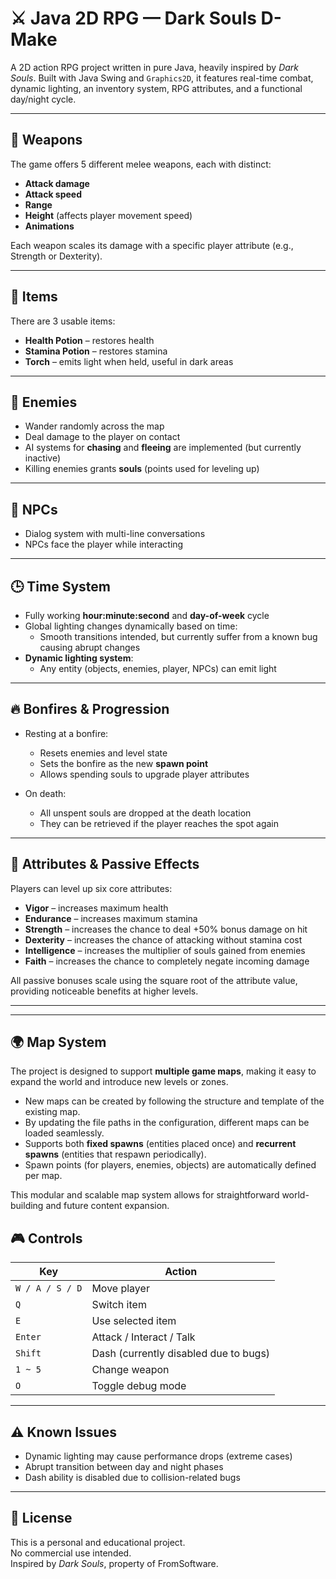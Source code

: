 # ⚔️ Java 2D RPG — Dark Souls D-Make

A 2D action RPG project written in pure Java, heavily inspired by *Dark Souls*. Built with Java Swing and `Graphics2D`, it features real-time combat, dynamic lighting, an inventory system, RPG attributes, and a functional day/night cycle.

---

## 🔫 Weapons

The game offers 5 different melee weapons, each with distinct:

- **Attack damage**
- **Attack speed**
- **Range**
- **Height** (affects player movement speed)
- **Animations**

Each weapon scales its damage with a specific player attribute (e.g., Strength or Dexterity).

---

## 🎒 Items

There are 3 usable items:

- **Health Potion** – restores health
- **Stamina Potion** – restores stamina
- **Torch** – emits light when held, useful in dark areas

---

## 👾 Enemies

- Wander randomly across the map
- Deal damage to the player on contact
- AI systems for **chasing** and **fleeing** are implemented (but currently inactive)
- Killing enemies grants **souls** (points used for leveling up)

---

## 🧑 NPCs

- Dialog system with multi-line conversations
- NPCs face the player while interacting

---

## 🕒 Time System

- Fully working **hour:minute:second** and **day-of-week** cycle
- Global lighting changes dynamically based on time:
    - Smooth transitions intended, but currently suffer from a known bug causing abrupt changes
- **Dynamic lighting system**:
    - Any entity (objects, enemies, player, NPCs) can emit light

---

## 🔥 Bonfires & Progression

- Resting at a bonfire:
    - Resets enemies and level state
    - Sets the bonfire as the new **spawn point**
    - Allows spending souls to upgrade player attributes

- On death:
    - All unspent souls are dropped at the death location
    - They can be retrieved if the player reaches the spot again

---

## 🧬 Attributes & Passive Effects

Players can level up six core attributes:

- **Vigor** – increases maximum health
- **Endurance** – increases maximum stamina
- **Strength** – increases the chance to deal +50% bonus damage on hit
- **Dexterity** – increases the chance of attacking without stamina cost
- **Intelligence** – increases the multiplier of souls gained from enemies
- **Faith** – increases the chance to completely negate incoming damage

All passive bonuses scale using the square root of the attribute value, providing noticeable benefits at higher levels.

---

---

## 🌍 Map System

The project is designed to support **multiple game maps**, making it easy to expand the world and introduce new levels or zones.

- New maps can be created by following the structure and template of the existing map.
- By updating the file paths in the configuration, different maps can be loaded seamlessly.
- Supports both **fixed spawns** (entities placed once) and **recurrent spawns** (entities that respawn periodically).
- Spawn points (for players, enemies, objects) are automatically defined per map.

This modular and scalable map system allows for straightforward world-building and future content expansion.

## 🎮 Controls

| Key            | Action                                 |
|----------------|----------------------------------------|
| `W / A / S / D`| Move player                            |
| `Q`            | Switch item                            |
| `E`            | Use selected item                      |
| `Enter`        | Attack / Interact / Talk               |
| `Shift`        | Dash (currently disabled due to bugs)  |
| `1 ~ 5`        | Change weapon                          |
| `O`            | Toggle debug mode                      |

---

## ⚠️ Known Issues

- Dynamic lighting may cause performance drops (extreme cases)
- Abrupt transition between day and night phases
- Dash ability is disabled due to collision-related bugs

---

## 📜 License

This is a personal and educational project.  
No commercial use intended.  
Inspired by *Dark Souls*, property of FromSoftware.